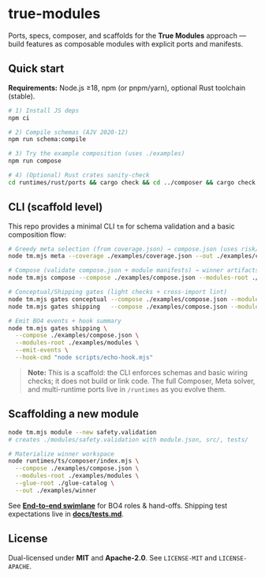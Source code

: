 # true-modules

Ports, specs, composer, and scaffolds for the **True Modules** approach — build features as composable modules with explicit ports and manifests.

## Quick start

**Requirements:** Node.js ≥18, npm (or pnpm/yarn), optional Rust toolchain (stable).

```bash
# 1) Install JS deps
npm ci

# 2) Compile schemas (AJV 2020-12)
npm run schema:compile

# 3) Try the example composition (uses ./examples)
npm run compose

# 4) (Optional) Rust crates sanity-check
cd runtimes/rust/ports && cargo check && cd ../composer && cargo check
```

## CLI (scaffold level)
This repo provides a minimal CLI `tm` for schema validation and a basic composition flow:

```bash
# Greedy meta selection (from coverage.json) → compose.json (uses risk/evidence scoring)
node tm.mjs meta --coverage ./examples/coverage.json --out ./examples/compose.greedy.json

# Compose (validate compose.json + module manifests) → winner artifacts
node tm.mjs compose --compose ./examples/compose.json --modules-root ./examples/modules --out ./examples/winner

# Conceptual/Shipping gates (light checks + cross-import lint)
node tm.mjs gates conceptual --compose ./examples/compose.json --modules-root ./examples/modules
node tm.mjs gates shipping   --compose ./examples/compose.json --modules-root ./examples/modules

# Emit BO4 events + hook summary
node tm.mjs gates shipping \
  --compose ./examples/compose.json \
  --modules-root ./examples/modules \
  --emit-events \
  --hook-cmd "node scripts/echo-hook.mjs"
```

> **Note:** This is a scaffold: the CLI enforces schemas and basic wiring checks; it does not build or link code. The full Composer, Meta solver, and multi-runtime ports live in `/runtimes` as you evolve them.

## Scaffolding a new module

```bash
node tm.mjs module --new safety.validation
# creates ./modules/safety.validation with module.json, src/, tests/

# Materialize winner workspace
node runtimes/ts/composer/index.mjs \
  --compose ./examples/compose.json \
  --modules-root ./examples/modules \
  --glue-root ./glue-catalog \
  --out ./examples/winner
```

See **[End-to-end swimlane](docs/swimlane.md)** for BO4 roles & hand-offs.
Shipping test expectations live in **[docs/tests.md](docs/tests.md)**.

## License
Dual-licensed under **MIT** and **Apache-2.0**. See `LICENSE-MIT` and `LICENSE-APACHE`.
